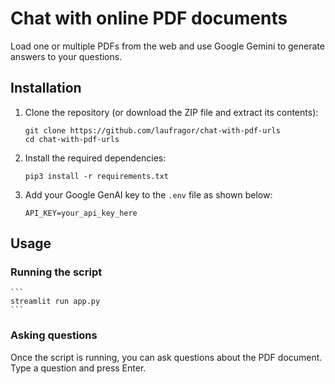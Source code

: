 # Chat with online PDF documents

Load one or multiple PDFs from the web and use Google Gemini to generate answers to your questions.

## Installation

1. Clone the repository (or download the ZIP file and extract its contents):
   ```
   git clone https://github.com/laufragor/chat-with-pdf-urls
   cd chat-with-pdf-urls
   ```
   

2. Install the required dependencies:
    ```
    pip3 install -r requirements.txt
    ```

3. Add your Google GenAI key to the `.env` file as shown below:

    ```
    API_KEY=your_api_key_here
    ```

## Usage

### Running the script

    ```
    streamlit run app.py
    ```

### Asking questions

Once the script is running, you can ask questions about the PDF document. Type a question and press Enter. 

